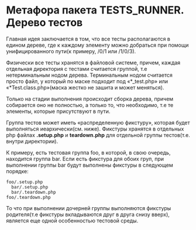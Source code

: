# Метафора пакета TESTS_RUNNER. Дерево тестов
Главная идея заключается в том, что все тесты располагаются в едином дереве, где к каждому элементу можно добраться при помощи унифицированного пути(к примеру, /0/1 или /1/0/3).

Физически все тесты хранятся в файловой системе, причем, каждая отдельная директория с тестами считается группой, т.е нетерминальным нодом дерева. Терминальным нодом считается просто файл, у который по маске подходит под «*_test.php» или «*Test.class.php»(маска жестко не зашита и может меняться).

Только на стадии выполнения происходит сборка дерева, причем собирается оно не полностью, а только то, что необходимо, т.е те элементы, которые присутствуют в пути.

Группа тестов может иметь «распределенную фикстуру», которая будет выполняться иеархически(см. ниже). Фикстуры хранятся в отдельных php файлах **.setup.php** и **teardown.php** для отдельной группы тестов(т.е. внутри директории).

К примеру, есть тестовая группа foo, в которой, в свою очередь, находится группа bar. Если есть фикстура для обоих груп, при выполнении группы bar будут выполнены фикстуры в следующем порядке:

    foo/.setup.php
      bar/.setup.php
      bar/.teardown.php
    foo/.teardown.php

То что при выполнении дочерней группы выполняются фикстуры родителя(т.е фикстуры вкладываются друг в друга снизу вверх), является еще одной особенностью тестовой среды.
